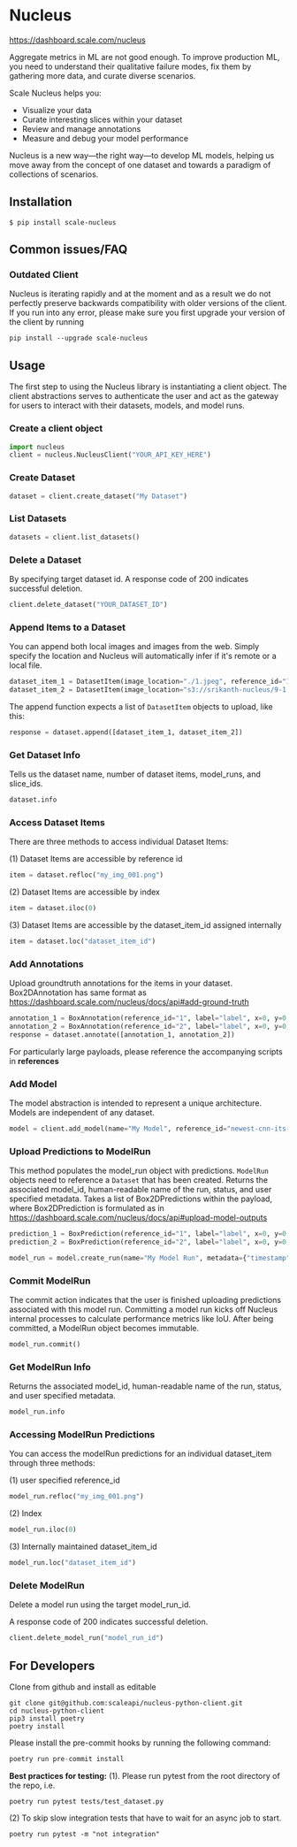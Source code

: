 # Nucleus

https://dashboard.scale.com/nucleus

Aggregate metrics in ML are not good enough. To improve production ML, you need to understand their qualitative failure modes, fix them by gathering more data, and curate diverse scenarios.

Scale Nucleus helps you:

- Visualize your data
- Curate interesting slices within your dataset
- Review and manage annotations
- Measure and debug your model performance

Nucleus is a new way—the right way—to develop ML models, helping us move away from the concept of one dataset and towards a paradigm of collections of scenarios.

## Installation

`$ pip install scale-nucleus`

## Common issues/FAQ

### Outdated Client

Nucleus is iterating rapidly and at the moment and as a result we do not perfectly preserve backwards compatibility with older versions of the client. If you run into any error, please make sure you first
upgrade your version of the client by running

```
pip install --upgrade scale-nucleus
```

## Usage

The first step to using the Nucleus library is instantiating a client object.
The client abstractions serves to authenticate the user and act as the gateway
for users to interact with their datasets, models, and model runs.

### Create a client object

```python
import nucleus
client = nucleus.NucleusClient("YOUR_API_KEY_HERE")
```

### Create Dataset

```python
dataset = client.create_dataset("My Dataset")
```

### List Datasets

```python
datasets = client.list_datasets()
```

### Delete a Dataset

By specifying target dataset id.
A response code of 200 indicates successful deletion.

```python
client.delete_dataset("YOUR_DATASET_ID")
```

### Append Items to a Dataset

You can append both local images and images from the web. Simply specify the location and Nucleus will automatically infer if it's remote or a local file.

```python
dataset_item_1 = DatasetItem(image_location="./1.jpeg", reference_id="1", metadata={"key": "value"})
dataset_item_2 = DatasetItem(image_location="s3://srikanth-nucleus/9-1.jpg", reference_id="2", metadata={"key": "value"})
```

The append function expects a list of `DatasetItem` objects to upload, like this:

```python
response = dataset.append([dataset_item_1, dataset_item_2])
```

### Get Dataset Info

Tells us the dataset name, number of dataset items, model_runs, and slice_ids.

```python
dataset.info
```

### Access Dataset Items

There are three methods to access individual Dataset Items:

(1) Dataset Items are accessible by reference id

```python
item = dataset.refloc("my_img_001.png")
```

(2) Dataset Items are accessible by index

```python
item = dataset.iloc(0)
```

(3) Dataset Items are accessible by the dataset_item_id assigned internally

```python
item = dataset.loc("dataset_item_id")
```

### Add Annotations

Upload groundtruth annotations for the items in your dataset.
Box2DAnnotation has same format as https://dashboard.scale.com/nucleus/docs/api#add-ground-truth

```python
annotation_1 = BoxAnnotation(reference_id="1", label="label", x=0, y=0, width=10, height=10, annotation_id="ann_1", metadata={})
annotation_2 = BoxAnnotation(reference_id="2", label="label", x=0, y=0, width=10, height=10, annotation_id="ann_2", metadata={})
response = dataset.annotate([annotation_1, annotation_2])
```

For particularly large payloads, please reference the accompanying scripts in **references**

### Add Model

The model abstraction is intended to represent a unique architecture.
Models are independent of any dataset.

```python
model = client.add_model(name="My Model", reference_id="newest-cnn-its-new", metadata={"timestamp": "121012401"})
```

### Upload Predictions to ModelRun

This method populates the model_run object with predictions. `ModelRun` objects need to reference a `Dataset` that has been created.
Returns the associated model_id, human-readable name of the run, status, and user specified metadata.
Takes a list of Box2DPredictions within the payload, where Box2DPrediction
is formulated as in https://dashboard.scale.com/nucleus/docs/api#upload-model-outputs

```python
prediction_1 = BoxPrediction(reference_id="1", label="label", x=0, y=0, width=10, height=10, annotation_id="pred_1", confidence=0.9)
prediction_2 = BoxPrediction(reference_id="2", label="label", x=0, y=0, width=10, height=10, annotation_id="pred_2", confidence=0.2)

model_run = model.create_run(name="My Model Run", metadata={"timestamp": "121012401"}, dataset=dataset, predictions=[prediction_1, prediction_2])
```

### Commit ModelRun

The commit action indicates that the user is finished uploading predictions associated
with this model run. Committing a model run kicks off Nucleus internal processes
to calculate performance metrics like IoU. After being committed, a ModelRun object becomes immutable.

```python
model_run.commit()
```

### Get ModelRun Info

Returns the associated model_id, human-readable name of the run, status, and user specified metadata.

```python
model_run.info
```

### Accessing ModelRun Predictions

You can access the modelRun predictions for an individual dataset_item through three methods:

(1) user specified reference_id

```python
model_run.refloc("my_img_001.png")
```

(2) Index

```python
model_run.iloc(0)
```

(3) Internally maintained dataset_item_id

```python
model_run.loc("dataset_item_id")
```

### Delete ModelRun

Delete a model run using the target model_run_id.

A response code of 200 indicates successful deletion.

```python
client.delete_model_run("model_run_id")
```

## For Developers

Clone from github and install as editable

```
git clone git@github.com:scaleapi/nucleus-python-client.git
cd nucleus-python-client
pip3 install poetry
poetry install
```

Please install the pre-commit hooks by running the following command:

```python
poetry run pre-commit install
```

**Best practices for testing:**
(1). Please run pytest from the root directory of the repo, i.e.

```
poetry run pytest tests/test_dataset.py
```

(2) To skip slow integration tests that have to wait for an async job to start.

```
poetry run pytest -m "not integration"
```
